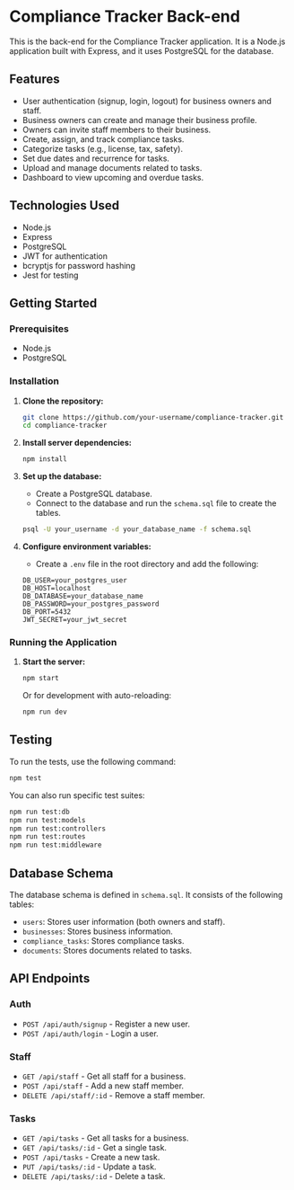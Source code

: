 # Compliance Tracker Back-end

This is the back-end for the Compliance Tracker application. It is a Node.js application built with Express, and it uses PostgreSQL for the database.

## Features

*   User authentication (signup, login, logout) for business owners and staff.
*   Business owners can create and manage their business profile.
*   Owners can invite staff members to their business.
*   Create, assign, and track compliance tasks.
*   Categorize tasks (e.g., license, tax, safety).
*   Set due dates and recurrence for tasks.
*   Upload and manage documents related to tasks.
*   Dashboard to view upcoming and overdue tasks.

## Technologies Used

*   Node.js
*   Express
*   PostgreSQL
*   JWT for authentication
*   bcryptjs for password hashing
*   Jest for testing

## Getting Started

### Prerequisites

*   Node.js
*   PostgreSQL

### Installation

1.  **Clone the repository:**

    ```bash
    git clone https://github.com/your-username/compliance-tracker.git
    cd compliance-tracker
    ```

2.  **Install server dependencies:**

    ```bash
    npm install
    ```

3.  **Set up the database:**

    *   Create a PostgreSQL database.
    *   Connect to the database and run the `schema.sql` file to create the tables.

    ```bash
    psql -U your_username -d your_database_name -f schema.sql
    ```

4.  **Configure environment variables:**

    *   Create a `.env` file in the root directory and add the following:

    ```
    DB_USER=your_postgres_user
    DB_HOST=localhost
    DB_DATABASE=your_database_name
    DB_PASSWORD=your_postgres_password
    DB_PORT=5432
    JWT_SECRET=your_jwt_secret
    ```

### Running the Application

1.  **Start the server:**

    ```bash
    npm start
    ```

    Or for development with auto-reloading:

    ```bash
    npm run dev
    ```

## Testing

To run the tests, use the following command:

```bash
npm test
```

You can also run specific test suites:

```bash
npm run test:db
npm run test:models
npm run test:controllers
npm run test:routes
npm run test:middleware
```

## Database Schema

The database schema is defined in `schema.sql`. It consists of the following tables:

*   `users`: Stores user information (both owners and staff).
*   `businesses`: Stores business information.
*   `compliance_tasks`: Stores compliance tasks.
*   `documents`: Stores documents related to tasks.

## API Endpoints

### Auth

*   `POST /api/auth/signup` - Register a new user.
*   `POST /api/auth/login` - Login a user.

### Staff

*   `GET /api/staff` - Get all staff for a business.
*   `POST /api/staff` - Add a new staff member.
*   `DELETE /api/staff/:id` - Remove a staff member.

### Tasks

*   `GET /api/tasks` - Get all tasks for a business.
*   `GET /api/tasks/:id` - Get a single task.
*   `POST /api/tasks` - Create a new task.
*   `PUT /api/tasks/:id` - Update a task.
*   `DELETE /api/tasks/:id` - Delete a task.